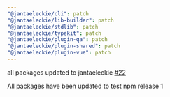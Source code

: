 ```yaml
---
"@jantaeleckie/cli": patch
"@jantaeleckie/lib-builder": patch
"@jantaeleckie/stdlib": patch
"@jantaeleckie/typekit": patch
"@jantaeleckie/plugin-qa": patch
"@jantaeleckie/plugin-shared": patch
"@jantaeleckie/plugin-vue": patch
---
```

    
all packages updated to jantaeleckie [#22](https://github.com/JantaeLeckie/frontier_test/pull/22)
    
All packages have been updated to test npm release 1
